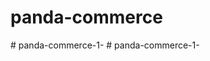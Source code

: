 # panda-commerce
#   p a n d a - c o m m e r c e - 1 -  
 #   p a n d a - c o m m e r c e - 1 -  
 